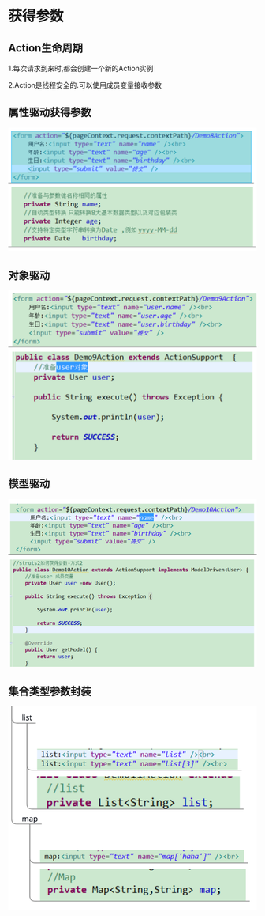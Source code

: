 # 获得参数

## Action生命周期

1.每次请求到来时,都会创建一个新的Action实例

2.Action是线程安全的.可以使用成员变量接收参数

## 属性驱动获得参数

![](../../.gitbook/assets/image%20%2872%29.png)

## 对象驱动

![](../../.gitbook/assets/image%20%2882%29.png)

## 模型驱动

![](../../.gitbook/assets/image%20%2860%29.png)

## 集合类型参数封装

![](../../.gitbook/assets/image%20%28105%29.png)

